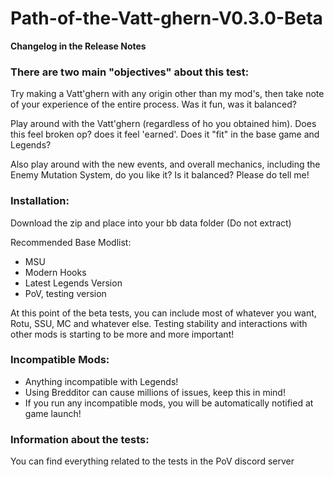 # Path-of-the-Vatt-ghern-V0.3.0-Beta
**Changelog in the Release Notes**

### There are two main "objectives" about this test:

Try making a Vatt'ghern with any origin other than my mod's, then take note of your experience of the entire process. Was it fun, was it balanced?

Play around with the Vatt'ghern (regardless of ho you obtained him). Does this feel broken op? does it feel 'earned'. Does it "fit" in the base game and Legends?

Also play around with the new events, and overall mechanics, including the Enemy Mutation System, do you like it? Is it balanced? Please do tell me!


### Installation:

Download the zip and place into your bb data folder (Do not extract)

Recommended Base Modlist:
* MSU
* Modern Hooks
* Latest Legends Version
* PoV, testing version

At this point of the beta tests, you can include most of whatever you want, Rotu, SSU, MC and whatever else. Testing stability and interactions with other mods is starting to be more and more important!

### Incompatible Mods:
* Anything incompatible with Legends!
* Using Bredditor can cause millions of issues, keep this in mind!
* If you run any incompatible mods, you will be automatically notified at game launch!


### Information about the tests:
You can find everything related to the tests in the PoV discord server
